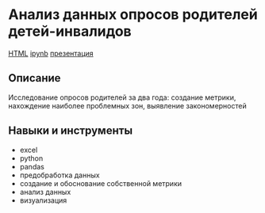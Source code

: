 # Анализ данных опросов родителей детей-инвалидов
[HTML](https://github.com/Malakhova-Natalya/Portfolio/blob/main/survey_project/vordi_project_excel_python.html "Заголовок ссылки") [ipynb](https://github.com/Malakhova-Natalya/Portfolio/blob/main/survey_project/vordi_project_excel_python.ipynb "Заголовок ссылки") [презентация](https://github.com/Malakhova-Natalya/Portfolio/blob/main/survey_project/Презентация%20-%20Исследование%20данных%20опросов.pdf "Заголовок ссылки")
## Описание	
Исследование опросов родителей за два года: создание метрики, нахождение наиболее проблемных зон, выявление закономерностей
## Навыки и инструменты
- excel
- python 
- pandas 
- предобработка данных 
- создание и обоснование собственной метрики
- анализ данных
- визуализация
